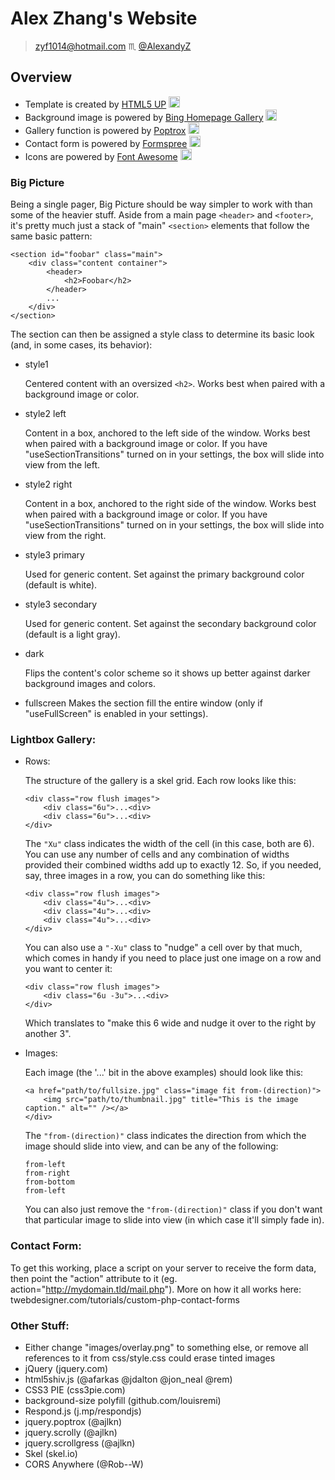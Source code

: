 # Alex Zhang's Website
> <zyf1014@hotmail.com> :scorpius: [@AlexandyZ](https://github.com/AlexandyZ)

## Overview

- Template is created by [HTML5 UP](https://html5up.net/) <img src="https://html5up.net/assets/icons/favicon.ico" width=18px alt="HTML5 UP"/>
- Background image is powered by [Bing Homepage Gallery](http://www.bing.com/HPImageArchive.aspx?format=js&idx=0&n=1) <img src="http://www.bing.com/sa/simg/bing_p_rr_teal_min.ico" width=18px alt="Bing Homepage Gallery"/>
- Gallery function is powered by [Poptrox](https://github.com/ajlkn/jquery.poptrox) <img src="https://avatars3.githubusercontent.com/u/2937342?v=3&s=400" width=18px alt="Poptrox"/>
- Contact form is powered by [Formspree](https://formspree.io/) <img src="https://formspree.io/static/img/logo.png" width=18px alt="Formspree.io"/>
- Icons are powered by [Font Awesome](https://fortawesome.github.io/Font-Awesome/cheatsheet) <img src="http://fontawesome.io/assets/ico/favicon.ico" width=18px alt="FontAwesome"/>

### Big Picture
Being a single pager, Big Picture should be way simpler to work with than some of the heavier stuff. Aside from a main page `<header>` and `<footer>`, it's pretty much just a stack of "main" `<section>` elements that follow the same basic pattern:
```
<section id="foobar" class="main">
    <div class="content container">
        <header>
            <h2>Foobar</h2>
        </header>
        ...
    </div>
</section>
```
The section can then be assigned a style class to determine its basic
look (and, in some cases, its behavior):

- style1

    Centered content with an oversized `<h2>`. Works best when
paired with a background image or color.

- style2 left
    
    Content in a box, anchored to the left side of the window. Works
best when paired with a background image or color. If you have
"useSectionTransitions" turned on in your settings, the box will
slide into view from the left.

- style2 right

    Content in a box, anchored to the right side of the window. Works
best when paired with a background image or color. If you have
"useSectionTransitions" turned on in your settings, the box will
slide into view from the right.

- style3 primary

    Used for generic content. Set against the primary background color (default is white).

- style3 secondary

    Used for generic content. Set against the secondary background color (default is a light gray).


- dark

    Flips the content's color scheme so it shows up better against darker background images and colors.

- fullscreen
    Makes the section fill the entire window (only if "useFullScreen" is enabled in your settings).


### Lightbox Gallery:

- Rows:

    The structure of the gallery is a skel grid. Each row looks like this:
    ```
    <div class="row flush images">
        <div class="6u">...<div>
        <div class="6u">...<div>
    </div>
    ```
    The `"Xu"` class indicates the width of the cell (in this case, both are 6).
    You can use any number of cells and any combination of widths provided their combined widths add up to exactly 12. So, if you needed, say, three images in a row, you can do something like this:

    ```
    <div class="row flush images">
        <div class="4u">...<div>
        <div class="4u">...<div>
        <div class="4u">...<div>
    </div>
    ```

    You can also use a `"-Xu"` class to "nudge" a cell over by that much, which comes in handy if you need to place just one image on a row and you want to center it:
    ```
    <div class="row flush images">
        <div class="6u -3u">...<div>
    </div>
    ```
    Which translates to "make this 6 wide and nudge it over to the right by another 3".

- Images:

    Each image (the '...' bit in the above examples) should look like this:
    ```
    <a href="path/to/fullsize.jpg" class="image fit from-(direction)">
        <img src="path/to/thumbnail.jpg" title="This is the image caption." alt="" /></a>
    </div>
    ```
    The `"from-(direction)"` class indicates the direction from which the image should slide into view, and can be any of the following:
    ```
    from-left
    from-right
    from-bottom
    from-left
    ```
    You can also just remove the `"from-(direction)"` class if you don't want that particular image to slide into view (in which case it'll simply fade in).


### Contact Form:
To get this working, place a script on your server to receive the form data, then point the "action" attribute to it (eg. action="http://mydomain.tld/mail.php"). More on how it all works here: twebdesigner.com/tutorials/custom-php-contact-forms



### Other Stuff:

- Either change "images/overlay.png" to something else, or remove all references to it from css/style.css could erase tinted images
- jQuery (jquery.com)
- html5shiv.js (@afarkas @jdalton @jon_neal @rem)
- CSS3 PIE (css3pie.com)
- background-size polyfill (github.com/louisremi)
- Respond.js (j.mp/respondjs)
- jquery.poptrox (@ajlkn)
- jquery.scrolly (@ajlkn)
- jquery.scrollgress (@ajlkn)
- Skel (skel.io)
- CORS Anywhere (@Rob--W)